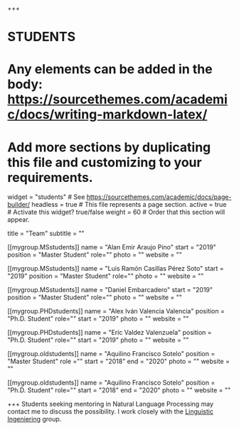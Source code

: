 +++
# STUDENTS
# Any elements can be added in the body: https://sourcethemes.com/academic/docs/writing-markdown-latex/
# Add more sections by duplicating this file and customizing to your requirements.

widget = "students"  # See https://sourcethemes.com/academic/docs/page-builder/
headless = true  # This file represents a page section.
active = true  # Activate this widget? true/false
weight = 60  # Order that this section will appear.

title = "Team"
subtitle = ""

[[mygroup.MSstudents]]
  name = "Alan Emir Araujo Pino"
  start = "2019"
  position = "Master Student"
  role=""
  photo = ""
  website = ""

[[mygroup.MSstudents]]
  name = "Luis Ramón Casillas Pérez Soto"
  start = "2019"
  position = "Master Student"
  role=""
  photo = ""
  website = ""

[[mygroup.MSstudents]]
  name = "Daniel Embarcadero"
  start = "2019"
  position = "Master Student"
  role=""
  photo = ""
  website = ""

[[mygroup.PHDstudents]]
  name = "Alex Iván Valencia Valencia"
  position = "Ph.D. Student"
  role=""
  start = "2019"
  photo = ""
  website = ""

[[mygroup.PHDstudents]]
  name = "Eric Valdez Valenzuela"
  position = "Ph.D. Student"
  role=""
  start = "2019"
  photo = ""
  website = ""

[[mygroup.oldstudents]]
  name = "Aquilino Francisco Sotelo"
  position = "Master Student"
  role =""
  start = "2018"
  end = "2020"
  photo = ""
  website = ""

[[mygroup.oldstudents]]
  name = "Aquilino Francisco Sotelo"
  position = "Ph.D. Student"
  role=""
  start = "2018"
  end = "2020"
  photo = ""
  website = ""

+++
Students seeking mentoring in Natural Language Processing may contact me to discuss the possibility. I work closely with the [Linguistic Ingeniering](http://grupos.iingen.unam.mx/iling/es-mx/Paginas/default.aspx) group.
